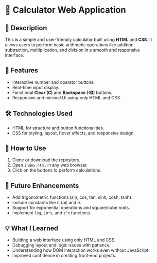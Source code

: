 # 🧮 Calculator Web Application

## 📌 Description
This is a simple and user-friendly calculator built using **HTML** and **CSS**. It allows users to perform basic arithmetic operations like addition, subtraction, multiplication, and division in a smooth and responsive interface.

## 🚀 Features
- Interactive number and operator buttons.
- Real-time input display.
- Functional **Clear (C)** and **Backspace (⌫)** buttons.
- Responsive and minimal UI using only HTML and CSS.

## 🛠️ Technologies Used
- HTML for structure and button functionalities.
- CSS for styling, layout, hover effects, and responsive design.

## 🔧 How to Use
1. Clone or download the repository.
2. Open `index.html` in any web browser.
3. Click on the buttons to perform calculations.

## 🌱 Future Enhancements
- Add trigonometric functions (sin, cos, tan, sinh, cosh, tanh).
- Include constants like π (pi) and e.
- Support for exponential operations and square/cube roots.
- Implement `log`, `10^x`, and `e^x` functions.

## 💡 What I Learned
- Building a web interface using only HTML and CSS.
- Debugging layout and logic issues with patience.
- Understanding how DOM interaction works even without JavaScript.
- Improved confidence in creating front-end projects.
